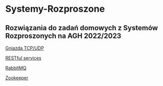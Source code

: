 # Systemy-Rozproszone
## Rozwiązania do zadań domowych z Systemów Rozproszonych na AGH 2022/2023

[Gniazda TCP/UDP](lab1)

[RESTful services](lab2/RecipeAPI) 

[RabbitMQ](lab5/SpaceAgency)

[Zookeeper](lab6)
